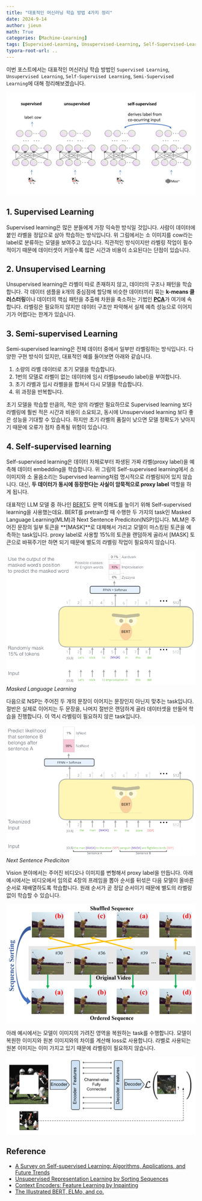 ```yaml
---
title: "대표적인 머신러닝 학습 방법 4가지 정리"
date: 2024-9-14
author: jieun
math: True
categories: [Machine-Learning]
tags: [Supervised-Learning, Unsupervised-Learning, Self-Supervised-Learning, Semi-Supervised-Learning]
typora-root-url: ..
---
```


이번 포스트에서는 대표적인 머신러닝 학습 방법인 `Supervised Learning`, `Unsupervised Learning`, `Self-Supervised Learning`, `Semi-Supervised Learning`에 대해 정리해보겠습니다.

![](/assets/img/diffusion/ssl.PNG)

## 1. Supervised Learning

Supervised learning은 많은 분들에게 가장 익숙한 방식일 것입니다. 사람이 데이터에 붙인 라벨을 정답으로 삼아 학습하는 방식입니다. 위 그림에서는 소 이미지를 cow라는 label로 분류하는 모델을 보여주고 있습니다. 직관적인 방식이지만 라벨링 작업이 필수적이기 때문에 데이터셋이 커질수록 많은 시간과 비용이 소요된다는 단점이 있습니다.

## 2. Unsupervised Learning

Unsupervised learning은 라벨이 따로 존재하지 않고, 데이터의 구조나 패턴을 학습합니다. 각 데이터 샘플을 $k$개의 중심점에 할당해 비슷한 데이터끼리 묶는 **k-means 클러스터링**이나 데이터의 핵심 패턴을 추출해 차원을 축소하는 기법인 [**PCA**](https://jieun121070.github.io/posts/PCA/)가 여기에 속합니다. 라벨링은 필요하지 않지만 데이터 구조만 파악해서 실제 예측 성능으로 이어지기가 어렵다는 한계가 있습니다.

## 3. Semi-supervised Learning

Semi-supervised learning은 전체 데이터 중에서 일부만 라벨링하는 방식입니다. 다양한 구현 방식이 있지만, 대표적인 예를 들어보면 아래와 같습니다.

1. 소량의 라벨 데이터로 초기 모델을 학습합니다.
2. 1번의 모델로 라벨이 없는 데이터에 임시 라벨(pseudo label)을 부여합니다.
3. 초기 라벨과 임시 라벨을을 합쳐서 다시 모델을 학습합니다.
4. 위 과정을 반복합니다.

초기 모델을 학습할 만큼의, 적은 양의 라벨만 필요하므로 Supervised learning 보다 라벨링에 훨씬 적은 시간과 비용이 소요되고, 동시에 Unsupervised learning 보다 좋은 성능을 기대할 수 있습니다. 하지만 초기 라벨의 품질이 낮으면 모델 정확도가 낮아지기 때문에 오류가 점차 증폭될 위험이 있습니다.

## 4. Self-supervised learning

Self-supervised learning은 데이터 자체로부터 파생된 가짜 라벨(proxy label)을 예측해 데이터 embedding을 학습합니다. 위 그림의 Self-supervised learning에서 소 이미지와 소 울음소리는 Supervised learning처럼 명시적으로 라벨링되어 있지 않습니다. 대신, **두 데이터가 동시에 등장한다는 사실이 암묵적으로 proxy label** 역할을 하게 됩니다.

대표적인 LLM 모델 중 하나인 [BERT](https://jieun121070.github.io/posts/BERT/)도 문맥 이해도를 높이기 위해 Self-supervised learning을 사용했는데요. BERT를 pretrain할 때 수행한 두 가지의 task인 Masked Language Learning(MLM)과 Next Sentence Prediciton(NSP)입니다. MLM은 주어진 문장의 일부 토큰을 **[MASK]**로 대체해서 가리고 모델이 마스킹된 토큰을 예측하는 task입니다. proxy label로 사용할 15%의 토큰을 랜덤하게 골라서 [MASK] 토큰으로 바꿔주기만 하면 되기 때문에 별도의 라벨링 작업이 필요하지 않습니다.

![](/assets/img/diffusion/ssl_ex3.png)
_Masked Language Learning_

다음으로 NSP는 주어진 두 개의 문장이 이어지는 문장인지 아닌지 맞추는 task입니다. 절반은 실제로 이어지는 두 문장을, 나머지 절반은 랜덤하게 골라 데이터셋을 만들어 학습을 진행합니다. 이 역시 라벨링이 필요하지 않은 task입니다.

![](/assets/img/diffusion/ssl_ex4.png)
_Next Sentence Prediciton_

Vision 분야에서는 주어진 비디오나 이미지를 변형해서 proxy label을 만듭니다. 아래 예시에서는 비디오에서 임의로 4장의 프레임을 뽑아 순서를 뒤섞은 다음 모델이 올바른 순서로 재배열하도록 학습합니다. 원래 순서가 곧 정답 순서이기 때문에 별도의 라벨링없이 학습할 수 있습니다.

![](/assets/img/diffusion/ssl_ex1.png)

아래 예시에서는 모델이 이미지의 가려진 영역을 복원하는 task를 수행합니다. 모델이 복원한 이미지와 원본 이미지와의 차이를 계산해 loss로 사용합니다. 라벨로 사용되는 원본 이미지는 이미 가지고 있기 때문에 라벨링이 필요하지 않습니다.

![](/assets/img/diffusion/ssl_ex2.png)

## Reference

- [A Survey on Self-supervised Learning: Algorithms, Applications, and Future Trends](https://arxiv.org/pdf/2301.05712)
- [Unsupervised Representation Learning by Sorting Sequences](https://arxiv.org/pdf/1708.01246)
- [Context Encoders: Feature Learning by Inpainting](https://arxiv.org/pdf/1604.07379)
- [The Illustrated BERT, ELMo, and co.](https://jalammar.github.io/illustrated-bert/)
